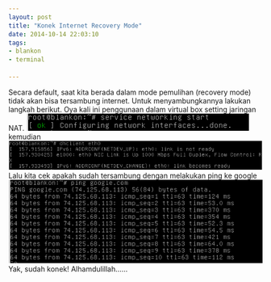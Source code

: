 ```yaml
---
layout: post
title: "Konek Internet Recovery Mode"
date: 2014-10-14 22:03:10
tags: 
- blankon
- terminal

---
```

Secara default, saat kita berada dalam mode pemulihan (recovery mode) tidak akan bisa tersambung  internet. Untuk menyambungkannya lakukan langkah berikut. Oya kali ini penggunaan dalam virtual box setting jaringan NAT.
![](/gambar/konek-internet-recovery-1.png)
kemudian
![](/gambar/konek-internet-recovery-2.png)
Lalu kita cek apakah sudah tersambung dengan melakukan ping ke google
![](/gambar/konek-internet-recovery-3.png)
Yak, sudah konek! Alhamdulillah......

